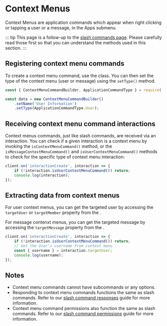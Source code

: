 # Context Menus

Context Menus are application commands which appear when right clicking or tapping a user or a message, in the Apps submenu.

::: tip
This page is a follow-up to the [slash commands page](/slash-commands/advanced-creation.md). Please carefully read those first so that you can understand the methods used in this section.
:::

## Registering context menu commands

To create a context menu command, use the <DocsLink path="class/ContextMenuCommandBuilder" /> class. You can then set the type of the context menu (user or message) using the `setType()` method.

```js
const { ContextMenuCommandBuilder, ApplicationCommandType } = require('discord.js');

const data = new ContextMenuCommandBuilder()
	.setName('User Information')
	.setType(ApplicationCommandType.User);
```

## Receiving context menu command interactions

Context menus commands, just like slash commands, are received via an interaction. You can check if a given interaction is a context menu by invoking the `isContextMenuCommand()` method, or the `isMessageContextMenuCommand()` and `isUserContextMenuCommand()` methods to check for the specific type of context menu interaction:

```js {2}
client.on('interactionCreate', interaction => {
	if (!interaction.isUserContextMenuCommand()) return;
	console.log(interaction);
});
```

## Extracting data from context menus

For user context menus, you can get the targeted user by accessing the `targetUser` or `targetMember` property from the <DocsLink path="class/UserContextMenuInteraction" />.

For message contenxt menus, you can get the targeted message by accessing the `targetMessage` property from the <DocsLink path="class/MessageContextMenuInteraction" />.

```js {4}
client.on('interactionCreate', interaction => {
	if (!interaction.isUserContextMenuCommand()) return;
	// Get the User's username from context menu
	const { username } = interaction.targetUser;
	console.log(username);
});
```

## Notes

- Context menu commands cannot have subcommands or any options.
- Responding to context menu commands functions the same as slash commands. Refer to our [slash command responses](/interactions/slash-commands.md#responding-to-a-command) guide for more information.
- Context menu command permissions also function the same as slash commands. Refer to our [slash command permissions](/interactions/slash-commands.md#slash-command-permissions) guide for more information.